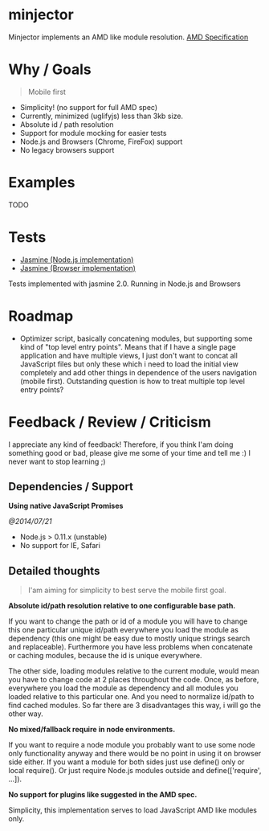 minjector
=========

Minjector implements an AMD like module resolution.
[AMD Specification](https://github.com/amdjs/amdjs-api/blob/master/AMD.md)

# Why / Goals
> Mobile first

* Simplicity! (no support for full AMD spec)
* Currently, minimized (uglifyjs) less than 3kb size.
* Absolute id / path resolution
* Support for module mocking for easier tests
* Node.js and Browsers (Chrome, FireFox) support
* No legacy browsers support

# Examples
TODO

# Tests
* [Jasmine (Node.js implementation)](https://github.com/pivotal/jasmine)
* [Jasmine (Browser implementation)](http://jasmine.github.io/2.0/introduction.html)

Tests implemented with jasmine 2.0. Running in Node.js and Browsers

# Roadmap
* Optimizer script, basically concatening modules,
  but supporting some kind of "top level entry points".
  Means that if I have a single page application and have multiple
  views, I just don't want to concat all JavaScript files but only these
  which i need to load the initial view completely and add other
  things in dependence of the users navigation (mobile first). Outstanding question
  is how to treat multiple top level entry points?

# Feedback / Review / Criticism
I appreciate any kind of feedback!
Therefore, if you think I'am doing something good or bad, please
give me some of your time and tell me :)
I never want to stop learning ;)

## Dependencies / Support
__Using native JavaScript Promises__

_@2014/07/21_
* Node.js > 0.11.x (unstable)
* No support for IE, Safari

## Detailed thoughts

> I'am aiming for simplicity to best serve the mobile first goal.

__Absolute id/path resolution relative to one configurable base path.__

If you want to change the path or id of a module you will have to change
this one particular unique id/path everywhere you load the module as dependency
(this one might be easy due to mostly unique strings search and replaceable).
Furthermore you have less problems when concatenate or caching modules, because
the id is unique everywhere.

The other side, loading modules relative to the current module, would mean you have
to change code at 2 places throughout the code. Once, as before, everywhere you load
the module as dependency and all modules you loaded relative to this particular one.
And you need to normalize id/path to find cached modules.
So far there are 3 disadvantages this way, i will go the other way.

__No mixed/fallback require in node environments.__

If you want to require a node module you probably want to use some node only
functionality anyway
and there would be no point in using it on browser side either.
If you want a module for both sides just use define() only or local require().
Or just require Node.js modules outside and define(['require', ...]).

__No support for plugins like suggested in the AMD spec.__

Simplicity, this implementation serves to load JavaScript AMD like modules only.


